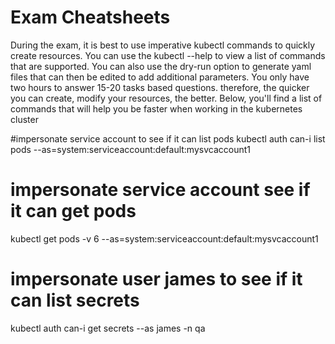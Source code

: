 <h1> Exam Cheatsheets </h1>

<p> During the exam, it is best to use imperative kubectl commands to quickly create resources. You can use the kubectl --help to view a list of commands that are supported. You can also use the dry-run option to generate yaml files that can then be edited to add additional parameters. You only have two hours to answer 15-20 tasks based questions. therefore, the quicker you can create, modify your resources, the better. Below, you'll find a list of commands that will help you be faster when working in the kubernetes cluster</p>

#impersonate service account to see if it can list pods
kubectl auth can-i list pods --as=system:serviceaccount:default:mysvcaccount1

# impersonate service account see if it can get pods
kubectl get pods -v 6 --as=system:serviceaccount:default:mysvcaccount1

# impersonate user james to see if it can list secrets
kubectl auth can-i get secrets --as james -n qa
